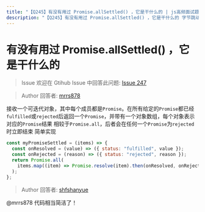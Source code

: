 ```yaml
---
title: "【Q245】有没有用过 Promise.allSettled() ，它是干什么的 | js高频面试题"
description: "【Q245】有没有用过 Promise.allSettled() ，它是干什么的 字节跳动面试题、阿里腾讯面试题、美团小米面试题。"
---
```


# 有没有用过 Promise.allSettled() ，它是干什么的

> Issue
> 欢迎在 Gtihub Issue 中回答此问题: [Issue 247](https://github.com/shfshanyue/Daily-Question/issues/247)

> Author
> 回答者: [mrrs878](https://github.com/mrrs878)

接收一个可迭代对象，其中每个成员都是`Promise`。在所有给定的`Promise`都已经`fulfilled`或`rejected`后返回一个`Promise`，并带有一个对象数组，每个对象表示对应的`Promise`结果
相较于`Promise.all`，后者会在任何一个`Promise`为`rejected`时立即结束
简单实现

```js
const myPromiseSettled = (items) => {
  const onResolved = (value) => ({ status: "fulfilled", value });
  const onRejected = (reason) => ({ status: "rejected", reason });
  return Promise.all(
    items.map((item) => Promise.resolve(item).then(onResolved, onRejected))
  );
};
```

> Author
> 回答者: [shfshanyue](https://github.com/shfshanyue)

@mrrs878 代码相当简洁了！
